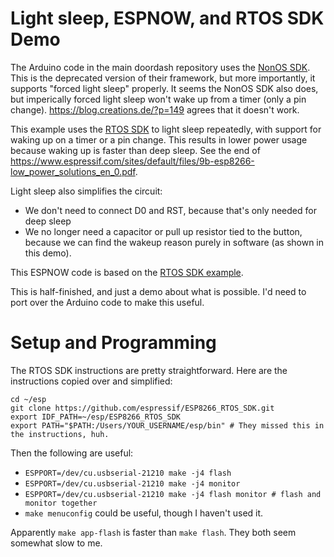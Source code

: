 # Light sleep, ESPNOW, and RTOS SDK Demo

The Arduino code in the main doordash repository uses the [NonOS SDK](https://github.com/espressif/ESP8266_NONOS_SDK). This is the deprecated version of their framework, but more importantly, it supports "forced light sleep" properly. It seems the NonOS SDK also does, but imperically forced light sleep won't wake up from a timer (only a pin change). https://blog.creations.de/?p=149 agrees that it doesn't work.

This example uses the [RTOS SDK](https://github.com/espressif/ESP8266_RTOS_SDK) to light sleep repeatedly, with support for waking up on a timer or a pin change. This results in lower power usage because waking up is faster than deep sleep. See the end of https://www.espressif.com/sites/default/files/9b-esp8266-low_power_solutions_en_0.pdf.

Light sleep also simplifies the circuit:
- We don't need to connect D0 and RST, because that's only needed for deep sleep
- We no longer need a capacitor or pull up resistor tied to the button, because we can find the wakeup reason purely in software (as shown in this demo).

This ESPNOW code is based on the [RTOS SDK example](https://github.com/espressif/ESP8266_RTOS_SDK/tree/master/examples/wifi/espnow).

This is half-finished, and just a demo about what is possible. I'd need to port over the Arduino code to make this useful.

# Setup and Programming
The RTOS SDK instructions are pretty straightforward. Here are the instructions copied over and simplified:
```
cd ~/esp
git clone https://github.com/espressif/ESP8266_RTOS_SDK.git
export IDF_PATH=~/esp/ESP8266_RTOS_SDK
export PATH="$PATH:/Users/YOUR_USERNAME/esp/bin" # They missed this in the instructions, huh.
```

Then the following are useful:
- `ESPPORT=/dev/cu.usbserial-21210 make -j4 flash`
- `ESPPORT=/dev/cu.usbserial-21210 make -j4 monitor`
- `ESPPORT=/dev/cu.usbserial-21210 make -j4 flash monitor # flash and monitor together`
- `make menuconfig` could be useful, though I haven't used it.

Apparently `make app-flash` is faster than `make flash`. They both seem somewhat slow to me.

